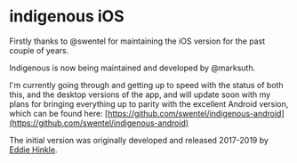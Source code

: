 # indigenous iOS

Firstly thanks to @swentel for maintaining the iOS version for the past couple of years.

Indigenous is now being maintained and developed by @marksuth.

I'm currently going through and getting up to speed with the status of both this, and the desktop versions of the app, and will update soon with my plans for bringing everything up to parity with the excellent Android version, which can be found here: [https://github.com/swentel/indigenous-android](https://github.com/swentel/indigenous-android)



The initial version was originally developed and released 2017-2019 by [Eddie Hinkle](https://EddieHinkle.com).
